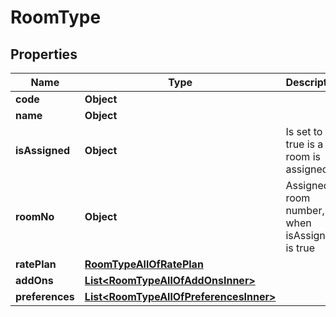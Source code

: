 

# RoomType


## Properties

| Name | Type | Description | Notes |
|------------ | ------------- | ------------- | -------------|
|**code** | **Object** |  |  [optional] |
|**name** | **Object** |  |  [optional] |
|**isAssigned** | **Object** | Is set to true is a room is assigned |  [optional] |
|**roomNo** | **Object** | Assigned room number, when isAssigned is true |  [optional] |
|**ratePlan** | [**RoomTypeAllOfRatePlan**](RoomTypeAllOfRatePlan.md) |  |  [optional] |
|**addOns** | [**List&lt;RoomTypeAllOfAddOnsInner&gt;**](RoomTypeAllOfAddOnsInner.md) |  |  [optional] |
|**preferences** | [**List&lt;RoomTypeAllOfPreferencesInner&gt;**](RoomTypeAllOfPreferencesInner.md) |  |  [optional] |



